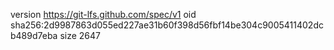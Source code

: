 version https://git-lfs.github.com/spec/v1
oid sha256:2d9987863d055ed227ae31b60f398d56fbf14be304c9005411402dcb489d7eba
size 2647
